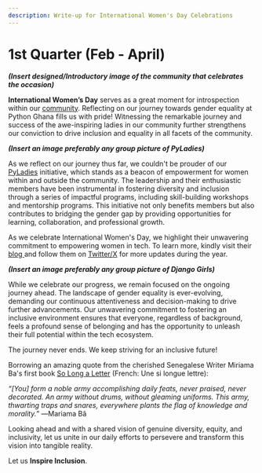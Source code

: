 ```yaml
---
description: Write-up for International Women's Day Celebrations
---
```


# 1st Quarter (Feb - April)

_**(Insert designed/Introductory image of the community that celebrates the occasion)**_

**International Women’s Day** serves as a great moment for introspection within our [community](https://blog.pythonghana.org/). Reflecting on our journey towards gender equality at Python Ghana fills us with pride! Witnessing the remarkable journey and success of the awe-inspiring ladies in our community further strengthens our conviction to drive inclusion and equality in all facets of the community.

_**(Insert an image preferably any group picture of PyLadies)**_

As we reflect on our journey thus far, we couldn't be prouder of our [PyLadies](https://blog.pythonghana.org/series/pyladies) initiative, which stands as a beacon of empowerment for women within and outside the community. The leadership and their enthusiastic members have been instrumental in fostering diversity and inclusion through a series of impactful programs, including skill-building workshops and mentorship programs. This initiative not only benefits members but also contributes to bridging the gender gap by providing opportunities for learning, collaboration, and professional growth.

As we celebrate International Women's Day, we highlight their unwavering commitment to empowering women in tech. To learn more, kindly visit their [blog ](https://blog.pythonghana.org/series/pyladies)and follow them on [Twitter/X](https://twitter.com/PyLadiesGhana) for more updates during the year.

_**(Insert an image preferably any group picture of Django Girls)**_

While we celebrate our progress, we remain focused on the ongoing journey ahead. The landscape of gender equality is ever-evolving, demanding our continuous attentiveness and decision-making to drive further advancements. Our unwavering commitment to fostering an inclusive environment ensures that everyone, regardless of background, feels a profound sense of belonging and has the opportunity to unleash their full potential within the tech ecosystem.

The journey never ends. We keep striving for an inclusive future!

Borrowing an amazing quote from the cherished Senegalese Writer Miriama Ba's first book [So Long a Letter](https://en.wikipedia.org/wiki/So\_Long\_a\_Letter) (French: Une si longue lettre):

_“\[You] form a noble army accomplishing daily feats, never praised, never decorated. An army without drums, without gleaming uniforms. This army, thwarting traps and snares, everywhere plants the flag of knowledge and morality._” ―Mariama Bâ

Looking ahead and with a shared vision of genuine diversity, equity, and inclusivity, let us unite in our daily efforts to persevere and transform this vision into tangible reality.

Let us **Inspire Inclusion**.

